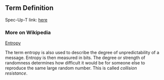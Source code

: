 ## Term Definition

Spec-Up-T link: <a href='https://weboftrust.github.io/WOT-terms/docs/glossary/entropy'>here</a>

### More on Wikipedia
[Entropy](https://en.wikipedia.org/wiki/Entropy_(information_theory))

The term entropy is also used to describe the degree of unpredictability of a message. Entropy is then measured in bits. The degree or strength of randomness determines how difficult it would be for someone else to reproduce the same large random number. This is called _collision resistance_.



 